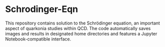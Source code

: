 # Schrodinger-Eqn
This repository contains solution to the Schrödinger equation, an important aspect of quarkonia studies within QCD. The code automatically saves images and results in designated home directories and features a Jupyter Notebook-compatible interface.
